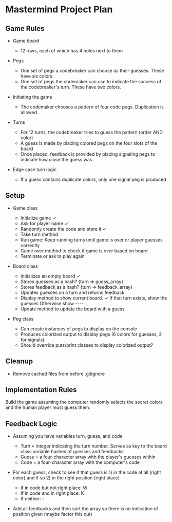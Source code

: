 # Mastermind Project Plan

## Game Rules

- Game board
   * 12 rows, each of which has 4 holes next to them

- Pegs
   * One set of pegs a codebreaker can choose as their guesses. These have six colors.
   * One set of pegs the codemaker can use to indicate the success of the codebreaker's turn. These have two colors.

- Initiating the game
   * The codemaker chooses a pattern of four code pegs. Duplication is allowed.

- Turns
   * For 12 turns, the codebreaker tries to guess the pattern (order AND color)
   * A guess is made by placing colored pegs on the four slots of the board
   * Once placed, feedback is provided by placing signaling pegs to indicate how close the guess was

- Edge case turn logic
   * If a guess contains duplicate colors, only one signal peg is produced

## Setup

- Game class
   * Initialize game ✓
   * Ask for player name ✓
   * Randomly create the code and store it ✓
   * Take turn method
   * Run game: Keep running turns until game is over or player guesses correctly
   * Game over method to check if game is over based on board
   * Terminate or ask to play again

- Board class
   * Initializes an empty board ✓
   * Stores guesses as a hash? {turn => guess_array} 
   * Stores feedback as a hash? {turn => feedback_array} 
   * Updates guesses on a turn and returns feedback
   * Display method to show current board. ✓
   		If that turn exists, show the guesses
   		Otherwise show ----
   * Update method to update the board with a guess

- Peg class
   * Can create instances of pegs to display on the console
   * Produces colorized output to display pegs (6 colors for guesses, 2 for signals)
   * Should override puts/print classes to display colorized output?

## Cleanup

- Remove cached files from before .gitignore

## Implementation Rules

Build the game assuming the computer randomly selects the secret colors and the human player must guess them. 

## Feedback Logic

- Assuming you have variables turn, guess, and code
   * Turn = integer indicating the turn number. Serves as key to the board class variable hashes of guesses and feedbacks.
   * Guess = a four-character array with the player's guesses within
   * Code = a four-character array with the computer's code

- For each guess, check to see if that guess is 1) in the code at all (right color) and if so 2) in the right position (right place)
	* If in code but not right place: W
	* If in code and in right place: K
	* If neither: -

- Add all feedbacks and then sort the array so there is no indication of position given (maybe factor this out)